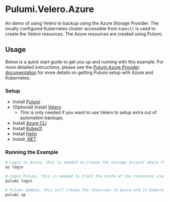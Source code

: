 # Pulumi.Velero.Azure

An demo of using Velero to backup using the Azure Storage Provider. The locally configured Kubernetes cluster accessible from `kubectl` is used to create the Velero resources. The Azure resources are created using Pulumi.

## Usage

Below is a quick start guide to get you up and running with this example. For more detailed instructions, please see the [Pulumi Azure Provider documentation](https://www.pulumi.com/docs/intro/cloud-providers/azure/setup/) for more details on getting Pulumi setup with Azure and Kubernetes.

### Setup

- Install [Pulumi](https://www.pulumi.com/docs/get-started/install/)
- (Optional) Install [Velero](https://velero.io/docs/)
    - This is only needed if you want to use Velero to setup extra out of automation backups.
- Install [Azure CLI](https://docs.microsoft.com/en-us/cli/azure/install-azure-cli?view=azure-cli-latest)
- Install [Kubectl](https://kubernetes.io/docs/tasks/tools/install-kubectl/)
- Install [Helm](https://helm.sh/docs/intro/install/)
- Install [.NET](https://dotnet.microsoft.com/download)

### Running the Example

```bash
# Login to Azure, this is needed to create the storage account where the backups will be stored.
az login

# Login Pulumi, this is needed to track the state of the resources created.
pulumi login

# Pulumi Update, this will create the resources in Azure and in Kubernetes.
pulumi up
```
